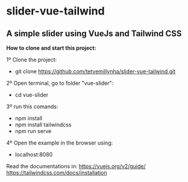 # slider-vue-tailwind
<h2><strong>A simple slider using VueJs and Tailwind CSS</strong></h2>

<strong>How to clone and start this project:</strong>

1º Clone the project:
- git clone https://github.com/tetyemillynha/slider-vue-tailwind.git

2º Open terminal, go to folder "vue-slider":
- cd vue-slider

3º run this comands:
- npm install
- npm install tailwindcss
- npm run serve

4º Open the example in the browser using: 
- localhost:8080


Read the documentations in:
https://vuejs.org/v2/guide/
https://tailwindcss.com/docs/installation


